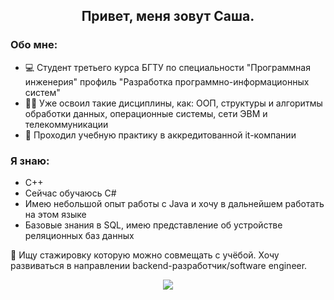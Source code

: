 <div align="center">
  <h2>Привет, меня зовут Саша.</h2>
</div>

<div>
  <h3>Обо мне:</h3>
  <ul>
    <li>💻 Студент третьего курса БГТУ по специальности "Программная инженерия" профиль "Разработка программно-информационных систем"</li>
    <li>👨‍🎓 Уже освоил такие дисциплины, как: ООП, структуры и алгоритмы обработки данных, операционные системы, сети ЭВМ и телекоммуникации</li>
    <li>💼 Проходил учебную практику в аккредитованной it-компании</li>
</div>

<div>
  <h3>Я знаю:</h3>
  <ul>
    <li>С++</li>
    <li>Сейчас обучаюсь C#</li>
    <li>Имею небольшой опыт работы с Java и хочу в дальнейшем работать на этом языке</li>
    <li>Базовые знания в SQL, имею представление об устройстве реляционных баз данных</li>
  </ul>
</div>

💫 Ищу стажировку которую можно совмещать с учёбой. Хочу развиваться в направлении backend-разработчик/software engineer.

<div align="center">
  <img src="http://github-profile-summary-cards.vercel.app/api/cards/profile-details?username=KrupenyaAleksandr&theme=calm">
</div>

<!--
**KrupenyaAleksandr/KrupenyaAleksandr** is a ✨ _special_ ✨ repository because its `README.md` (this file) appears on your GitHub profile.

Here are some ideas to get you started:

- 🔭 I’m currently working on ...
- 🌱 I’m currently learning ...
- 👯 I’m looking to collaborate on ...
- 🤔 I’m looking for help with ...
- 💬 Ask me about ...
- 📫 How to reach me: ...
- 😄 Pronouns: ...
- ⚡ Fun fact: ...
-->
